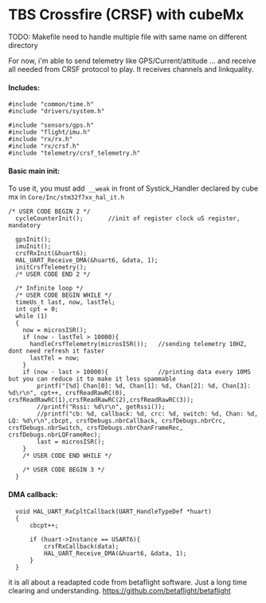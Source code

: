 # TBS Crossfire  (CRSF) with cubeMx

TODO: Makefile need to handle multiple file with same name on different directory

For now, i'm able to send telemetry like GPS/Current/attitude ... and receive all needed from CRSF protocol to play.
It receives channels and linkquality.

#### Includes:
```
#include "common/time.h"
#include "drivers/system.h"

#include "sensors/gps.h"
#include "flight/imu.h"
#include "rx/rx.h"
#include "rx/crsf.h"
#include "telemetry/crsf_telemetry.h"

```

#### Basic main init:
To use it, you must add` __weak` in front of Systick_Handler declared by cube mx in `Core/Inc/stm32f7xx_hal_it.h`

```
/* USER CODE BEGIN 2 */
  cycleCounterInit();       //init of register clock uS register, mandatory

  gpsInit();
  imuInit();
  crsfRxInit(&huart6);
  HAL_UART_Receive_DMA(&huart6, &data, 1);
  initCrsfTelemetry();
  /* USER CODE END 2 */

  /* Infinite loop */
  /* USER CODE BEGIN WHILE */
  timeUs_t last, now, lastTel;
  int cpt = 0;
  while (1)
  {
    now = microsISR();
    if (now - lastTel > 10000){
      handleCrsfTelemetry(microsISR());   //sending telemetry 10HZ, dont need refresh it faster
      lastTel = now;
    }
    if (now - last > 10000){              //printing data every 10MS but you can reduce it to make it less spammable
        printf("[%d] Chan[0]: %d, Chan[1]: %d, Chan[2]: %d, Chan[3]: %d\r\n", cpt++, crsfReadRawRC(0), crsfReadRawRC(1),crsfReadRawRC(2),crsfReadRawRC(3));
        //printf("Rssi: %d\r\n", getRssi());
        //printf("cb: %d, callback: %d, crc: %d, switch: %d, Chan: %d, LQ: %d\r\n",cbcpt, crsfDebugs.nbrCallback, crsfDebugs.nbrCrc, crsfDebugs.nbrSwitch, crsfDebugs.nbrChanFrameRec, crsfDebugs.nbrLQFrameRec);
        last = microsISR();
    }
    /* USER CODE END WHILE */

    /* USER CODE BEGIN 3 */
  }

```

#### DMA callback:
```
  void HAL_UART_RxCpltCallback(UART_HandleTypeDef *huart)
  {
      cbcpt++;

      if (huart->Instance == USART6){
          crsfRxCallback(data);
          HAL_UART_Receive_DMA(&huart6, &data, 1);
      }
  }
```

it is all about a readapted code from betaflight software.
Just a long time clearing and understanding.
https://github.com/betaflight/betaflight
